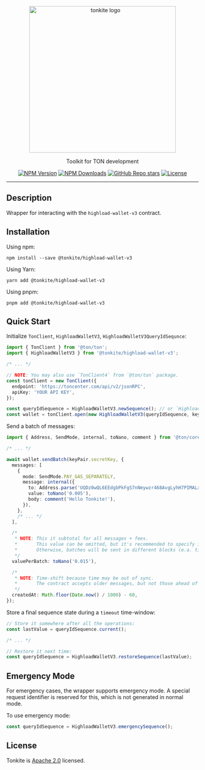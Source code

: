 <p align="center">
  <picture>
    <source media="(prefers-color-scheme: dark)" srcset="https://raw.githubusercontent.com/tonkite/tonkite/main/assets/logo-dark.svg">
    <img alt="tonkite logo" src="https://raw.githubusercontent.com/tonkite/tonkite/main/assets/logo-light.svg" width="384" height="auto">
  </picture>
</p>

<p align="center">
  Toolkit for TON development
<p>

<p align="center">
  <a href="https://www.npmjs.com/package/@tonkite/highload-wallet-v3"><img alt="NPM Version" src="https://img.shields.io/npm/v/%40tonkite%2Fhighload-wallet-v3"></a>
  <a href="https://www.npmjs.com/package/wagmi"><img alt="NPM Downloads" src="https://img.shields.io/npm/dm/%40tonkite%2Fhighload-wallet-v3"></a>
  <a href="https://github.com/tonkite/tonkite"><img alt="GitHub Repo stars" src="https://img.shields.io/github/stars/tonkite/tonkite"></a>
  <a href="https://opensource.org/licenses/Apache-2.0"><img alt="License" src="https://img.shields.io/badge/License-Apache_2.0-green.svg"></a>
</p>

---

## Description

Wrapper for interacting with the `highload-wallet-v3` contract.

## Installation

Using npm:

```shell
npm install --save @tonkite/highload-wallet-v3
```

Using Yarn:
```shell
yarn add @tonkite/highload-wallet-v3
```

Using pnpm:

```shell
pnpm add @tonkite/highload-wallet-v3
```

## Quick Start

Initialize `TonClient`, `HighloadWalletV3`, `HighloadWalletV3QueryIdSequnce`:

```typescript
import { TonClient } from '@ton/ton';
import { HighloadWalletV3 } from '@tonkite/highload-wallet-v3';

/* ... */

// NOTE: You may also use `TonClient4` from `@ton/ton` package.
const tonClient = new TonClient({
  endpoint: 'https://toncenter.com/api/v2/jsonRPC',
  apiKey: 'YOUR API KEY',
});

const queryIdSequence = HighloadWalletV3.newSequence(); // or `HighloadWalletV3.restoreSequence(xxx)`
const wallet = tonClient.open(new HighloadWalletV3(queryIdSequence, keyPair.publicKey));
```

Send a batch of messages:

```typescript
import { Address, SendMode, internal, toNano, comment } from '@ton/core';

/* ... */

await wallet.sendBatch(keyPair.secretKey, {
  messages: [
    {
      mode: SendMode.PAY_GAS_SEPARATELY,
      message: internal({
        to: Address.parse('UQDz0wQL6EEdgbPkFgS7nNmywzr468AvgLyhH7PIMALxPEND'),
        value: toNano('0.005'),
        body: comment('Hello Tonkite!'),
      }),
    },
    /* ... */
  ],

  /*
   * NOTE: This it subtotal for all messages + fees.
   *       This value can be omitted, but it's recommended to specify it.
   *       Otherwise, batches will be sent in different blocks (e.a. time-consuming).
   */
  valuePerBatch: toNano('0.015'),

  /*
   * NOTE: Time-shift because time may be out of sync.
   *       The contract accepts older messages, but not those ahead of time.
   */
  createdAt: Math.floor(Date.now() / 1000) - 60,
});
```

Store a final sequence state during a `timeout` time-window:

```typescript
// Store it somewhere after all the operations:
const lastValue = queryIdSequence.current();

/* ... */

// Restore it next time:
const queryIdSequence = HighloadWalletV3.restoreSequence(lastValue);
```

## Emergency Mode

For emergency cases, the wrapper supports emergency mode.
A special request identifier is reserved for this, which is not generated in normal mode.

To use emergency mode:

```typescript
const queryIdSequence = HighloadWalletV3.emergencySequence();
```

## License

Tonkite is [Apache 2.0](https://opensource.org/licenses/Apache-2.0) licensed.
